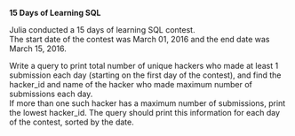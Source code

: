 **15 Days of Learning SQL**

Julia conducted a 15 days of learning SQL contest.  
The start date of the contest was March 01, 2016 and the end date was March 15, 2016.

Write a query to print total number of unique hackers who made at least 1 submission each day (starting on the first day of the contest), and find the hacker_id and name of the hacker who made maximum number of submissions each day.  
If more than one such hacker has a maximum number of submissions, print the lowest hacker_id. The query should print this information for each day of the contest, sorted by the date.
